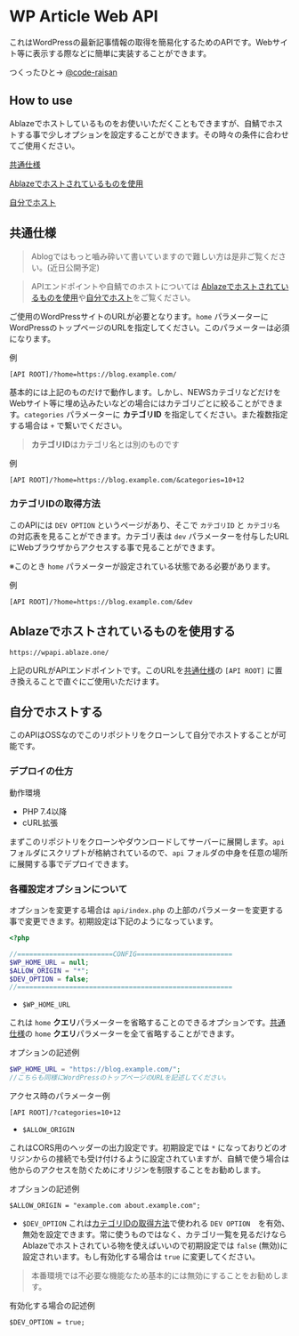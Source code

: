 # WP Article Web API
これはWordPressの最新記事情報の取得を簡易化するためのAPIです。Webサイト等に表示する際などに簡単に実装することができます。

つくったひと→ [@code-raisan](https://github.com/code-raisan)

## How to use
Ablazeでホストしているものをお使いいただくこともできますが、自鯖でホストする事で少しオプションを設定することができます。その時々の条件に合わせてご使用ください。

[共通仕様](#共通仕様)

[Ablazeでホストされているものを使用](#Ablazeでホストされているものを使用する)

[自分でホスト](#自分でホストする)

## 共通仕様
> Ablogではもっと嚙み砕いて書いていますので難しい方は是非ご覧ください。(近日公開予定)

> APIエンドポイントや自鯖でのホストについては [Ablazeでホストされているものを使用](#Ablazeでホストされているものを使用する)や[自分でホスト](#自分でホストする)をご覧ください。

ご使用のWordPressサイトのURLが必要となります。`home` パラメーターにWordPressのトップページのURLを指定してください。このパラメーターは必須になります。

例
```
[API ROOT]/?home=https://blog.example.com/
```

基本的には上記のものだけで動作します。しかし、NEWSカテゴリなどだけをWebサイト等に埋め込みたいなどの場合にはカテゴリごとに絞ることができます。`categories` パラメーターに **カテゴリID** を指定してください。また複数指定する場合は `+` で繋いでください。

> **カテゴリID**はカテゴリ名とは別のものです

例
```
[API ROOT]/?home=https://blog.example.com/&categories=10+12
```

### カテゴリIDの取得方法
このAPIには `DEV OPTION` というページがあり、そこで `カテゴリID` と `カテゴリ名` の対応表を見ることができます。カテゴリ表は `dev` パラメーターを付与したURLにWebブラウザからアクセスする事で見ることができます。

※このとき `home` パラメーターが設定されている状態である必要があります。

例
```
[API ROOT]/?home=https://blog.example.com/&dev
```

## Ablazeでホストされているものを使用する
```
https://wpapi.ablaze.one/
```
上記のURLがAPIエンドポイントです。このURLを[共通仕様](#共通仕様)の `[API ROOT]` に置き換えることで直ぐにご使用いただけます。

## 自分でホストする
このAPIはOSSなのでこのリポジトリをクローンして自分でホストすることが可能です。

### デプロイの仕方
動作環境

- PHP 7.4以降
- cURL拡張

まずこのリポジトリをクローンやダウンロードしてサーバーに展開します。`api` フォルダにスクリプトが格納されているので、`api` フォルダの中身を任意の場所に展開する事でデプロイできます。

### 各種設定オプションについて
オプションを変更する場合は `api/index.php` の上部のパラメーターを変更する事で変更できます。初期設定は下記のようになっています。

```php
<?php

//========================CONFIG========================
$WP_HOME_URL = null;
$ALLOW_ORIGIN = "*";
$DEV_OPTION = false;
//======================================================

```

- `$WP_HOME_URL`

これは `home` **クエリ**パラメーターを省略することのできるオプションです。[共通仕様](#共通仕様)の `home` **クエリ**パラメーターを全て省略することができます。

オプションの記述例
```php
$WP_HOME_URL = "https://blog.example.com/";
//こちらも同様にWordPressのトップページのURLを記述してください。
```

アクセス時のパラメーター例
```
[API ROOT]/?categories=10+12
```

- `$ALLOW_ORIGIN`

これはCORS用のヘッダーの出力設定です。初期設定では `*` になっておりどのオリジンからの接続でも受け付けるように設定されていますが、自鯖で使う場合は他からのアクセスを防ぐためにオリジンを制限することをお勧めします。

オプションの記述例
```
$ALLOW_ORIGIN = "example.com about.example.com";
```

- `$DEV_OPTION`
これは[カテゴリIDの取得方法](#カテゴリIDの取得方法)で使われる `DEV OPTION`　を有効、無効を設定できます。常に使うものではなく、カテゴリ一覧を見るだけならAblazeでホストされている物を使えばいいので初期設定では `false` (無効)に設定されいます。もし有効化する場合は `true` に変更してください。

> 本番環境では不必要な機能なため基本的には無効にすることをお勧めします。

有効化する場合の記述例
```
$DEV_OPTION = true;
```
